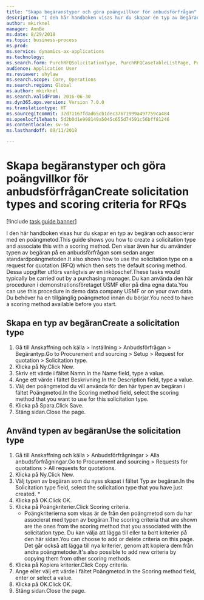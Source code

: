 ```yaml
--- 
title: "Skapa begäranstyper och göra poängvillkor för anbudsförfrågan"
description: "I den här handboken visas hur du skapar en typ av begäran och associerar med en poängmetod."
author: mkirknel
manager: AnnBe
ms.date: 8/29/2018
ms.topic: business-process
ms.prod: 
ms.service: dynamics-ax-applications
ms.technology: 
ms.search.form: PurchRFQSolicitationType, PurchRFQCaseTableListPage, PurchCreateRFQCase, PurchRFQCaseTable, PurchRFQScoringRFQCaseCriteria, PurchRFQScoringCriteriaCopy
audience: Application User
ms.reviewer: shylaw
ms.search.scope: Core, Operations
ms.search.region: Global
ms.author: mkirknel
ms.search.validFrom: 2016-06-30
ms.dyn365.ops.version: Version 7.0.0
ms.translationtype: HT
ms.sourcegitcommit: 32d71167fdad65cb1dec37671999a497759ca484
ms.openlocfilehash: 5d2b0d1e998149a5045c655d74591c56bff81246
ms.contentlocale: sv-se
ms.lasthandoff: 09/11/2018

---
```

# <a name="create-solicitation-types-and-scoring-criteria-for-rfqs"></a><span data-ttu-id="289f1-103">Skapa begäranstyper och göra poängvillkor för anbudsförfrågan</span><span class="sxs-lookup"><span data-stu-id="289f1-103">Create solicitation types and scoring criteria for RFQs</span></span>

[!include [task guide banner](../../includes/task-guide-banner.md)]

<span data-ttu-id="289f1-104">I den här handboken visas hur du skapar en typ av begäran och associerar med en poängmetod.</span><span class="sxs-lookup"><span data-stu-id="289f1-104">This guide shows you how to create a solicitation type and associate this with a scoring method.</span></span> <span data-ttu-id="289f1-105">Den visar även hur du använder typen av begäran på en anbudsförfrågan som sedan anger standardpoängmetoden.</span><span class="sxs-lookup"><span data-stu-id="289f1-105">It also shows how to use the solicitation type on a request for quotation (RFQ) which then sets the default scoring method.</span></span> <span data-ttu-id="289f1-106">Dessa uppgifter utförs vanligtvis av en inköpschef.</span><span class="sxs-lookup"><span data-stu-id="289f1-106">These tasks would typically be carried out by a purchasing manager.</span></span> <span data-ttu-id="289f1-107">Du kan använda den här proceduren i demonstrationsföretaget USMF eller på dina egna data.</span><span class="sxs-lookup"><span data-stu-id="289f1-107">You can use this procedure in demo data company USMF or on your own data.</span></span> <span data-ttu-id="289f1-108">Du behöver ha en tillgänglig poängmetod innan du börjar.</span><span class="sxs-lookup"><span data-stu-id="289f1-108">You need to have a scoring method available before you start.</span></span>


## <a name="create-a-solicitation-type"></a><span data-ttu-id="289f1-109">Skapa en typ av begäran</span><span class="sxs-lookup"><span data-stu-id="289f1-109">Create a solicitation type</span></span>
1. <span data-ttu-id="289f1-110">Gå till Anskaffning och källa > Inställning > Anbudsförfrågan > Begärantyp.</span><span class="sxs-lookup"><span data-stu-id="289f1-110">Go to Procurement and sourcing > Setup > Request for quotation > Solicitation type.</span></span>
2. <span data-ttu-id="289f1-111">Klicka på Ny.</span><span class="sxs-lookup"><span data-stu-id="289f1-111">Click New.</span></span>
3. <span data-ttu-id="289f1-112">Skriv ett värde i fältet Namn.</span><span class="sxs-lookup"><span data-stu-id="289f1-112">In the Name field, type a value.</span></span>
4. <span data-ttu-id="289f1-113">Ange ett värde i fältet Beskrivning.</span><span class="sxs-lookup"><span data-stu-id="289f1-113">In the Description field, type a value.</span></span>
5. <span data-ttu-id="289f1-114">Välj den poängmetod du vill använda för den här typen av begäran i fältet Poängmetod.</span><span class="sxs-lookup"><span data-stu-id="289f1-114">In the Scoring method field, select the scoring method that you want to use for this solicitation type.</span></span>
6. <span data-ttu-id="289f1-115">Klicka på Spara.</span><span class="sxs-lookup"><span data-stu-id="289f1-115">Click Save.</span></span>
7. <span data-ttu-id="289f1-116">Stäng sidan.</span><span class="sxs-lookup"><span data-stu-id="289f1-116">Close the page.</span></span>

## <a name="use-the-solicitation-type"></a><span data-ttu-id="289f1-117">Använd typen av begäran</span><span class="sxs-lookup"><span data-stu-id="289f1-117">Use the solicitation type</span></span>
1. <span data-ttu-id="289f1-118">Gå till Anskaffning och källa > Anbudsförfrågningar > Alla anbudsförfrågningar.</span><span class="sxs-lookup"><span data-stu-id="289f1-118">Go to Procurement and sourcing > Requests for quotations > All requests for quotations.</span></span>
2. <span data-ttu-id="289f1-119">Klicka på Ny.</span><span class="sxs-lookup"><span data-stu-id="289f1-119">Click New.</span></span>
3. <span data-ttu-id="289f1-120">Välj typen av begäran som du nyss skapat i fältet Typ av begäran.</span><span class="sxs-lookup"><span data-stu-id="289f1-120">In the Solicitation type field, select the solicitation type that you have just created.</span></span> 
    *   
4. <span data-ttu-id="289f1-121">Klicka på OK.</span><span class="sxs-lookup"><span data-stu-id="289f1-121">Click OK.</span></span>
5. <span data-ttu-id="289f1-122">Klicka på Poängkriterier.</span><span class="sxs-lookup"><span data-stu-id="289f1-122">Click Scoring criteria.</span></span>
    * <span data-ttu-id="289f1-123">Poängkriterierna som visas är de från den poängmetod som du har associerat med typen av begäran.</span><span class="sxs-lookup"><span data-stu-id="289f1-123">The scoring criteria that are shown are the ones from the scoring method that you associated with the solicitation type.</span></span> <span data-ttu-id="289f1-124">Du kan välja att lägga till eller ta bort kriterier på den här sidan.</span><span class="sxs-lookup"><span data-stu-id="289f1-124">You can choose to add or delete criteria on this page.</span></span> <span data-ttu-id="289f1-125">Det går också att lägga till nya kriterier, genom att kopiera dem från andra poängmetoder.</span><span class="sxs-lookup"><span data-stu-id="289f1-125">It's also possible to add new criteria by copying them from other scoring methods.</span></span>  
6. <span data-ttu-id="289f1-126">Klicka på Kopiera kriterier.</span><span class="sxs-lookup"><span data-stu-id="289f1-126">Click Copy criteria.</span></span>
7. <span data-ttu-id="289f1-127">Ange eller välj ett värde i fältet Poängmetod.</span><span class="sxs-lookup"><span data-stu-id="289f1-127">In the Scoring method field, enter or select a value.</span></span>
8. <span data-ttu-id="289f1-128">Klicka på OK.</span><span class="sxs-lookup"><span data-stu-id="289f1-128">Click OK.</span></span>
9. <span data-ttu-id="289f1-129">Stäng sidan.</span><span class="sxs-lookup"><span data-stu-id="289f1-129">Close the page.</span></span>



